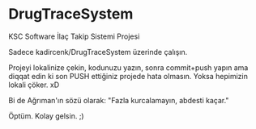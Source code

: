# DrugTraceSystem
KSC Software İlaç Takip Sistemi Projesi

Sadece kadircenk/DrugTraceSystem üzerinde çalışın.

Projeyi lokalinize çekin, kodunuzu yazın, sonra commit+push yapın ama diqqat edin ki son PUSH ettiğiniz projede hata olmasın.
Yoksa hepimizin lokali çöker. xD

Bi de Ağrıman'ın sözü olarak: "Fazla kurcalamayın, abdesti kaçar."

Öptüm. Kolay gelsin. ;)
